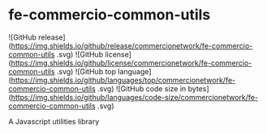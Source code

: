 # fe-commercio-common-utils
![GitHub release](https://img.shields.io/github/release/commercionetwork/fe-commercio-common-utils
.svg)
![GitHub license](https://img.shields.io/github/license/commercionetwork/fe-commercio-common-utils
.svg)
![GitHub top language](https://img.shields.io/github/languages/top/commercionetwork/fe-commercio-common-utils
.svg)
![GitHub code size in bytes](https://img.shields.io/github/languages/code-size/commercionetwork/fe-commercio-common-utils
.svg)

A Javascript utilities library